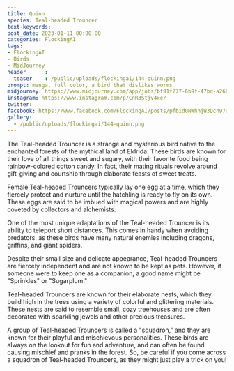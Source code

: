 ```yaml
---
title: Quinn
species: Teal-headed Trouncer
text-keywords: 
post_date: 2023-01-11 00:00:00
categories: FlockingAI
tags:
- FlockingAI
- Birds
- MidJourney 
header      :
  teaser    : /public/uploads/flockingai/144-quinn.png
prompt: manga, full color, a bird that dislikes worms
midjourney: https://www.midjourney.com/app/jobs/bf91f277-6b9f-47bd-a268-63bcb91d055b
instagram: https://www.instagram.com/p/CnR3Stjv4xe/
twitter: 
facebook: https://www.facebook.com/FlockingAI/posts/pfbid0NWhhjW3Dch97UMYiSxNALmrFV8SbtnDkdXDgwiUkPh54es6QWtCjgWdKUrfLP1yNl
gallery: 
  - /public/uploads/flockingai/144-quinn.png
---
```


The Teal-headed Trouncer is a strange and mysterious bird native to the enchanted forests of the mythical land of Eldrida. These birds are known for their love of all things sweet and sugary, with their favorite food being rainbow-colored cotton candy. In fact, their mating rituals revolve around gift-giving and courtship through elaborate feasts of sweet treats.

Female Teal-headed Trouncers typically lay one egg at a time, which they fiercely protect and nurture until the hatchling is ready to fly on its own. These eggs are said to be imbued with magical powers and are highly coveted by collectors and alchemists.

One of the most unique adaptations of the Teal-headed Trouncer is its ability to teleport short distances. This comes in handy when avoiding predators, as these birds have many natural enemies including dragons, griffins, and giant spiders.

Despite their small size and delicate appearance, Teal-headed Trouncers are fiercely independent and are not known to be kept as pets. However, if someone were to keep one as a companion, a good name might be "Sprinkles" or "Sugarplum."

Teal-headed Trouncers are known for their elaborate nests, which they build high in the trees using a variety of colorful and glittering materials. These nests are said to resemble small, cozy treehouses and are often decorated with sparkling jewels and other precious treasures.

A group of Teal-headed Trouncers is called a "squadron," and they are known for their playful and mischievous personalities. These birds are always on the lookout for fun and adventure, and can often be found causing mischief and pranks in the forest. So, be careful if you come across a squadron of Teal-headed Trouncers, as they might just play a trick on you!